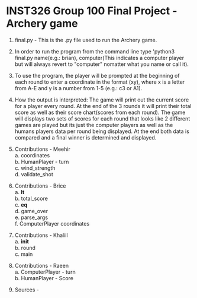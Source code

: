 # INST326 Group 100 Final Project - Archery game </br>
1. final.py - This is the .py file used to run the Archery game. </br>
2. In order to run the program from the command line type 'python3 final.py name(e.g.: brian), computer(This indicates a computer player but will always revert to "computer" nomatter what you name or call it). </br>
3. To use the program, the player will be prompted at the beginning of each round to enter a coordinate in the format (xy), where x is a letter from A-E and y is a number from 1-5 (e.g.: c3 or A1). </br>
3. How the output is interpreted: The game will print out the current score for a player every round. At the end of the 3 rounds it will print their total score as well as their score chart(scores from each round). The game will displays two sets of scores for each round that looks like 2 different games are played but its just the computer players as well as the humans players data per round being displayed. At the end both data is compared and a final winner is determined and displayed. 
4. Contributions - Meehir </br>
      a. coordinates </br>
      b. HumanPlayer - turn </br>
      c. wind_strength </br>
      d. validate_shot </br>
4. Contributions - Brice </br>
      a. __lt__ </br>
      b. total_score </br>
      c. __eq__ </br>
      d. game_over </br>
      e. parse_args </br>
      f. ComputerPlayer coordinates
4. Contributions - Khaliil </br>
      a. __init__ </br>
      b. round </br>
      c. main </br>
4. Contributions - Raeen </br>
      a. ComputerPlayer - turn </br>
      b. HumanPlayer - Score </br>
      
5. Sources - 